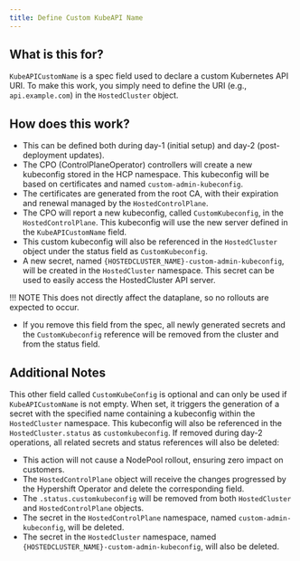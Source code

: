 ```yaml
---
title: Define Custom KubeAPI Name
---
```


## What is this for?

`KubeAPICustomName` is a spec field used to declare a custom Kubernetes API URI. To make this work, you simply need to define the URI (e.g., `api.example.com`) in the `HostedCluster` object.

## How does this work?

- This can be defined both during day-1 (initial setup) and day-2 (post-deployment updates).
- The CPO (ControlPlaneOperator) controllers will create a new kubeconfig stored in the HCP namespace. This kubeconfig will be based on certificates and named `custom-admin-kubeconfig`.
- The certificates are generated from the root CA, with their expiration and renewal managed by the `HostedControlPlane`.
- The CPO will report a new kubeconfig, called `CustomKubeconfig`, in the `HostedControlPlane`. This kubeconfig will use the new server defined in the `KubeAPICustomName` field.
- This custom kubeconfig will also be referenced in the `HostedCluster` object under the status field as `CustomKubeconfig`.
- A new secret, named `{HOSTEDCLUSTER_NAME}-custom-admin-kubeconfig`, will be created in the `HostedCluster` namespace. This secret can be used to easily access the HostedCluster API server.

!!! NOTE
    This does not directly affect the dataplane, so no rollouts are expected to occur.

- If you remove this field from the spec, all newly generated secrets and the `CustomKubeconfig` reference will be removed from the cluster and from the status field.

## Additional Notes

This other field called `CustomKubeConfig` is optional and can only be used if `KubeAPICustomName` is not empty. When set, it triggers the generation of a secret with the specified name containing a kubeconfig within the `HostedCluster` namespace. This kubeconfig will also be referenced in the `HostedCluster.status` as `customkubeconfig`. If removed during day-2 operations, all related secrets and status references will also be deleted:

- This action will not cause a NodePool rollout, ensuring zero impact on customers.
- The `HostedControlPlane` object will receive the changes progressed by the Hypershift Operator and delete the corresponding field.
- The `.status.customkubeconfig` will be removed from both `HostedCluster` and `HostedControlPlane` objects.
- The secret in the `HostedControlPlane` namespace, named `custom-admin-kubeconfig`, will be deleted.
- The secret in the `HostedCluster` namespace, named `{HOSTEDCLUSTER_NAME}-custom-admin-kubeconfig`, will also be deleted.




